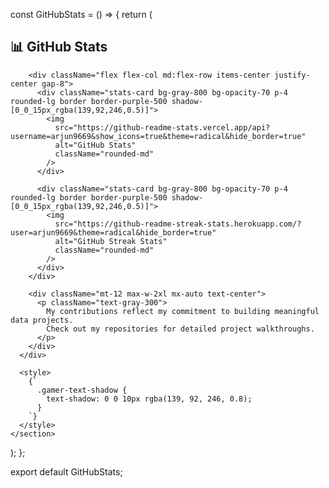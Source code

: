 
const GitHubStats = () => {
  return (
    <section className="py-16" id="github-stats">
      <div className="container mx-auto px-4">
        <h2 className="text-3xl font-bold mb-12 text-center text-purple-400 gamer-text-shadow">📊 GitHub Stats</h2>
        
        <div className="flex flex-col md:flex-row items-center justify-center gap-8">
          <div className="stats-card bg-gray-800 bg-opacity-70 p-4 rounded-lg border border-purple-500 shadow-[0_0_15px_rgba(139,92,246,0.5)]">
            <img 
              src="https://github-readme-stats.vercel.app/api?username=arjun9669&show_icons=true&theme=radical&hide_border=true" 
              alt="GitHub Stats" 
              className="rounded-md"
            />
          </div>
          
          <div className="stats-card bg-gray-800 bg-opacity-70 p-4 rounded-lg border border-purple-500 shadow-[0_0_15px_rgba(139,92,246,0.5)]">
            <img 
              src="https://github-readme-streak-stats.herokuapp.com/?user=arjun9669&theme=radical&hide_border=true" 
              alt="GitHub Streak Stats" 
              className="rounded-md"
            />
          </div>
        </div>
        
        <div className="mt-12 max-w-2xl mx-auto text-center">
          <p className="text-gray-300">
            My contributions reflect my commitment to building meaningful data projects.
            Check out my repositories for detailed project walkthroughs.
          </p>
        </div>
      </div>

      <style>
        {`
          .gamer-text-shadow {
            text-shadow: 0 0 10px rgba(139, 92, 246, 0.8);
          }
        `}
      </style>
    </section>
  );
};

export default GitHubStats;
